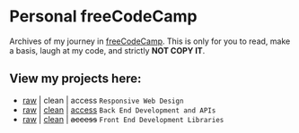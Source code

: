 # Personal freeCodeCamp
Archives of my journey in [freeCodeCamp](https://www.freecodecamp.org/mkgp-dev). This is only for you to read, make a basis, laugh at my code, and strictly **NOT COPY IT**.

## View my projects here:
- [raw](https://github.com/mkgp-dev/personal-fcc-archive/tree/main/responsive-web-design) | clean | access `Responsive Web Design`
- [raw](https://github.com/mkgp-dev/personal-fcc-archive/tree/main/back-end-development-and-apis) | [clean](https://github.com/mkgp-dev/freeCodeCamp-Back-End) | [access](https://freecodecamp-backend-u2c9.onrender.com/) `Back End Development and APIs`
- [raw](https://github.com/mkgp-dev/personal-fcc-archive/tree/main/front-end-development-libraries) | [clean](https://codepen.io/collection/EPgbNW) | ~~access~~ `Front End Development Libraries`
